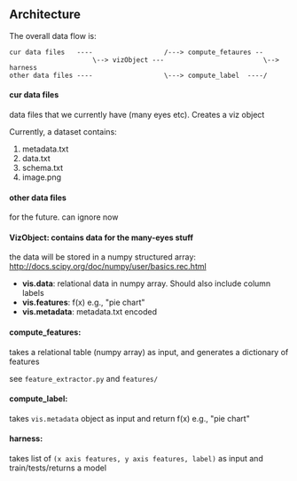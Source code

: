 
## Architecture

The overall data flow is:

    cur data files   ----                  /---> compute_fetaures --
                         \--> vizObject ---                         \--> harness
    other data files ----                  \---> compute_label  ----/

#### cur data files

data files that we currently have (many eyes etc).  Creates a viz object

Currently, a dataset contains:

1. metadata.txt
2. data.txt
3. schema.txt
4. image.png


#### other data files

for the future.  can ignore now


#### VizObject: contains data for the many-eyes stuff
the data will be stored in a numpy structured array:
http://docs.scipy.org/doc/numpy/user/basics.rec.html

* **vis.data**: relational data in numpy array. Should also include column labels
* **vis.features**: f(x) e.g., "pie chart"
* **vis.metadata**: metadata.txt encoded 

#### compute_features:

takes a relational table (numpy array) as input, and generates a dictionary of features

see `feature_extractor.py` and `features/`

#### compute_label:

takes `vis.metadata` object as input and return f(x) e.g., "pie chart"

#### harness:

takes list of `(x axis features, y axis features, label)` as input and train/tests/returns a model

